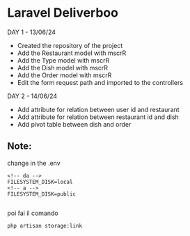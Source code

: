 # Laravel Deliverboo

DAY 1 - 13/06/24

-   Created the repository of the project
-   Add the Restaurant model with mscrR
-   Add the Type model with mscrR
-   Add the Dish model with mscrR
-   Add the Order model with mscrR
-   Edit the form request path and imported to the controllers

DAY 2 - 14/06/24

-   Add attribute for relation between user id and restaurant
-   Add attribute for relation between restaurant id and dish
-   Add pivot table between dish and order

## Note:

change in the .env

```
<!-- da -->
FILESYSTEM_DISK=local
<!-- a -->
FILESYSTEM_DISK=public


```

poi fai il comando

```bash
php artisan storage:link

```
